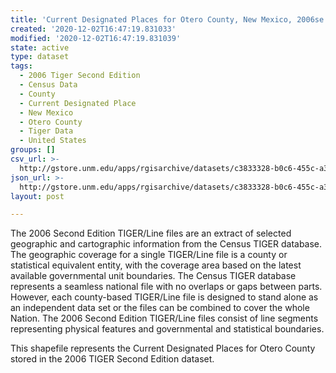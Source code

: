 ```yaml
---
title: 'Current Designated Places for Otero County, New Mexico, 2006se TIGER'
created: '2020-12-02T16:47:19.831033'
modified: '2020-12-02T16:47:19.831039'
state: active
type: dataset
tags:
  - 2006 Tiger Second Edition
  - Census Data
  - County
  - Current Designated Place
  - New Mexico
  - Otero County
  - Tiger Data
  - United States
groups: []
csv_url: >-
  http://gstore.unm.edu/apps/rgisarchive/datasets/c3833328-b0c6-455c-a31c-212f693c1a88/tgr2006se_oter_placecu.derived.csv
json_url: >-
  http://gstore.unm.edu/apps/rgisarchive/datasets/c3833328-b0c6-455c-a31c-212f693c1a88/tgr2006se_oter_placecu.derived.json
layout: post

---
```

The 2006 Second Edition TIGER/Line files are an extract of selected geographic and cartographic information from the Census TIGER database.  The geographic coverage for a single TIGER/Line file is a county or statistical equivalent entity, with the coverage area based on the latest available governmental unit boundaries. The Census TIGER database represents a seamless national file with no overlaps or gaps between parts.  However, each county-based TIGER/Line file is designed to stand alone as an independent data set or the files can be combined to cover the whole Nation.  The 2006 Second Edition  TIGER/Line files consist of line segments representing physical features and governmental and statistical boundaries.  

This shapefile represents the Current Designated Places for Otero County stored in the 2006 TIGER Second Edition dataset.
